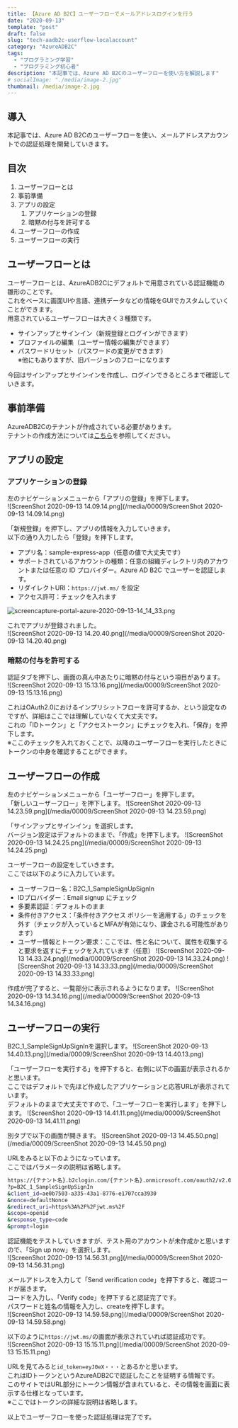 ```yaml
---
title: 【Azure AD B2C】ユーザーフローでメールアドレスログインを行う
date: "2020-09-13"
template: "post"
draft: false
slug: "tech-aadb2c-userflow-localaccount"
category: "AzureADB2C"
tags:
  - "プログラミング学習"
  - "プログラミング初心者"
description: "本記事では、Azure AD B2Cのユーザーフローを使い方を解説します"
# socialImage: "./media/image-2.jpg"
thumbnail: /media/image-2.jpg
---
```


## 導入

本記事では、Azure AD B2Cのユーザーフローを使い、メールアドレスアカウントでの認証処理を開発していきます。

## 目次

1. ユーザーフローとは
2. 事前準備
3. アプリの設定
   1. アプリケーションの登録
   2. 暗黙の付与を許可する
4. ユーザーフローの作成
5. ユーザーフローの実行

## ユーザーフローとは

ユーザーフローとは、AzureADB2Cにデフォルトで用意されている認証機能の雛形のことです。  
これをベースに画面UIや言語、連携データなどの情報をGUIでカスタムしていくことができます。  
用意されているユーザーフローは大きく３種類です。  

- サインアップとサインイン（新規登録とログインができます）
- プロファイルの編集（ユーザー情報の編集ができます）
- パスワードリセット（パスワードの変更ができます）  
※他にもありますが、旧バージョンのフローになります

今回はサインアップとサインインを作成し、ログインできるところまで確認していきます。  

## 事前準備

AzureADB2Cのテナントが作成されている必要があります。  
テナントの作成方法については[こちら](/posts/00008)を参照してください。  

## アプリの設定

### アプリケーションの登録

左のナビゲーションメニューから「アプリの登録」を押下します。  
![ScreenShot 2020-09-13 14.09.14.png](/media/00009/ScreenShot 2020-09-13 14.09.14.png)

「新規登録」を押下し、アプリの情報を入力していきます。  
以下の通り入力したら「登録」を押下します。  

- アプリ名：sample-express-app（任意の値で大丈夫です）  
- サポートされているアカウントの種類：任意の組織ディレクトリ内のアカウントまたは任意の ID プロバイダー。Azure AD B2C でユーザーを認証します。  
- リダイレクトURI：`https://jwt.ms/` を設定  
- アクセス許可：チェックを入れます  

![screencapture-portal-azure-2020-09-13-14_14_33.png](/media/00009/screencapture-portal-azure-2020-09-13-14_14_33.png)

これでアプリが登録されました。  
![ScreenShot 2020-09-13 14.20.40.png](/media/00009/ScreenShot 2020-09-13 14.20.40.png)

### 暗黙の付与を許可する

認証タブを押下し、画面の真ん中あたりに暗黙の付与という項目があります。  
![ScreenShot 2020-09-13 15.13.16.png](/media/00009/ScreenShot 2020-09-13 15.13.16.png)

これはOAuth2.0におけるインプリシットフローを許可するか、という設定なのですが、詳細はここでは理解していなくて大丈夫です。  
これの「IDトークン」と「アクセストークン」にチェックを入れ、「保存」を押下します。  
※ここのチェックを入れておくことで、以降のユーザーフローを実行したときにトークンの中身を確認することができます。

## ユーザーフローの作成

左のナビゲーションメニューから「ユーザーフロー」を押下します。  
「新しいユーザーフロー」を押下します。
![ScreenShot 2020-09-13 14.23.59.png](/media/00009/ScreenShot 2020-09-13 14.23.59.png)

「サインアップとサインイン」を選択します。  
バージョン設定はデフォルトのままで、「作成」を押下します。
![ScreenShot 2020-09-13 14.24.25.png](/media/00009/ScreenShot 2020-09-13 14.24.25.png)

ユーザーフローの設定をしていきます。  
ここでは以下のように入力しています。  

- ユーザーフロー名：B2C_1_SampleSignUpSignIn
- IDプロバイダー：Email signup にチェック
- 多要素認証：デフォルトのまま
- 条件付きアクセス：「条件付きアクセス ポリシーを適用する」のチェックを外す（チェックが入っているとMFAが有効になり、課金される可能性があります）
- ユーザー情報とトークン要求：ここでは、性と名について、属性を収集すると要求を返すにチェックを入れています（任意）
![ScreenShot 2020-09-13 14.33.24.png](/media/00009/ScreenShot 2020-09-13 14.33.24.png)
![ScreenShot 2020-09-13 14.33.33.png](/media/00009/ScreenShot 2020-09-13 14.33.33.png)

作成が完了すると、一覧部分に表示されるようになります。
![ScreenShot 2020-09-13 14.34.16.png](/media/00009/ScreenShot 2020-09-13 14.34.16.png)

## ユーザーフローの実行

B2C_1_SampleSignUpSignInを選択します。
![ScreenShot 2020-09-13 14.40.13.png](/media/00009/ScreenShot 2020-09-13 14.40.13.png)

「ユーザーフローを実行する」を押下すると、右側に以下の画面が表示されるかと思います。  
ここではデフォルトで先ほど作成したアプリケーションと応答URLが表示されています。  
デフォルトのままで大丈夫ですので、「ユーザーフローを実行します」を押下します。
![ScreenShot 2020-09-13 14.41.11.png](/media/00009/ScreenShot 2020-09-13 14.41.11.png)

別タブで以下の画面が開きます。
![ScreenShot 2020-09-13 14.45.50.png](/media/00009/ScreenShot 2020-09-13 14.45.50.png)

URLをみると以下のようになっています。  
ここではパラメータの説明は省略します。  

``` bash
https://{テナント名}.b2clogin.com/{テナント名}.onmicrosoft.com/oauth2/v2.0/authorize
?p=B2C_1_SampleSignUpSignIn
&client_id=ae0b7503-a335-43a1-8776-e1707cca3930
&nonce=defaultNonce
&redirect_uri=https%3A%2F%2Fjwt.ms%2F
&scope=openid
&response_type=code
&prompt=login
```

認証機能をテストしていきますが、テスト用のアカウントが未作成かと思いますので、「Sign up now」を選択します。  
![ScreenShot 2020-09-13 14.56.31.png](/media/00009/ScreenShot 2020-09-13 14.56.31.png)

メールアドレスを入力して「Send verification code」を押下すると、確認コードが届きます。  
コードを入力し、「Verify code」を押下すると認証完了です。  
パスワードと姓名の情報を入力し、createを押下します。  
![ScreenShot 2020-09-13 14.59.58.png](/media/00009/ScreenShot 2020-09-13 14.59.58.png)

以下のように`https://jwt.ms/`の画面が表示されていれば認証成功です。  
![ScreenShot 2020-09-13 15.15.11.png](/media/00009/ScreenShot 2020-09-13 15.15.11.png)

URLを見てみると`id_token=eyJ0eX・・・`とあるかと思います。  
これはIDトークンというAzureADB2Cで認証したことを証明する情報です。  
このサイトではURL部分にトークン情報が含まれていると、その情報を画面に表示する仕様となっています。  
※ここではトークンの詳細な説明は省略します。  

以上でユーザーフローを使った認証処理は完了です。  
